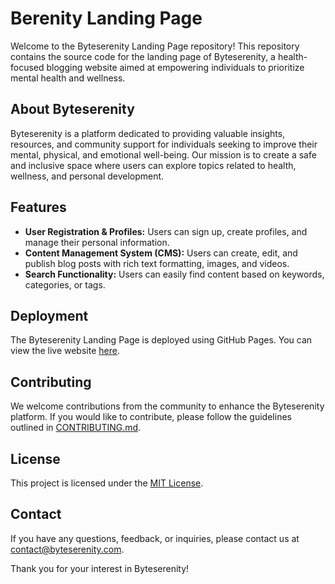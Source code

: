# Berenity Landing Page

Welcome to the Byteserenity Landing Page repository! This repository contains the source code for the landing page of Byteserenity, a health-focused blogging website aimed at empowering individuals to prioritize mental health and wellness.

## About Byteserenity

Byteserenity is a platform dedicated to providing valuable insights, resources, and community support for individuals seeking to improve their mental, physical, and emotional well-being. Our mission is to create a safe and inclusive space where users can explore topics related to health, wellness, and personal development.

## Features

- **User Registration & Profiles:** Users can sign up, create profiles, and manage their personal information.
- **Content Management System (CMS):** Users can create, edit, and publish blog posts with rich text formatting, images, and videos.
- **Search Functionality:** Users can easily find content based on keywords, categories, or tags.

## Deployment

The Byteserenity Landing Page is deployed using GitHub Pages. You can view the live website [here](https://your-username.github.io/byteserenity-landing-page).

## Contributing

We welcome contributions from the community to enhance the Byteserenity platform. If you would like to contribute, please follow the guidelines outlined in [CONTRIBUTING.md](CONTRIBUTING.md).

## License

This project is licensed under the [MIT License](LICENSE).

## Contact

If you have any questions, feedback, or inquiries, please contact us at [contact@byteserenity.com](mailto:contact@byteserenity.com).

Thank you for your interest in Byteserenity!


